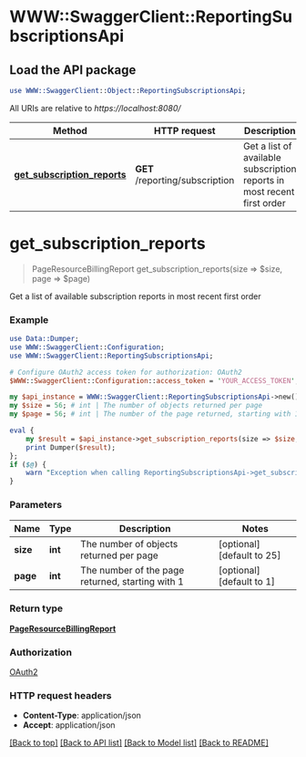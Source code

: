 # WWW::SwaggerClient::ReportingSubscriptionsApi

## Load the API package
```perl
use WWW::SwaggerClient::Object::ReportingSubscriptionsApi;
```

All URIs are relative to *https://localhost:8080/*

Method | HTTP request | Description
------------- | ------------- | -------------
[**get_subscription_reports**](ReportingSubscriptionsApi.md#get_subscription_reports) | **GET** /reporting/subscription | Get a list of available subscription reports in most recent first order


# **get_subscription_reports**
> PageResourceBillingReport get_subscription_reports(size => $size, page => $page)

Get a list of available subscription reports in most recent first order

### Example 
```perl
use Data::Dumper;
use WWW::SwaggerClient::Configuration;
use WWW::SwaggerClient::ReportingSubscriptionsApi;

# Configure OAuth2 access token for authorization: OAuth2
$WWW::SwaggerClient::Configuration::access_token = 'YOUR_ACCESS_TOKEN';

my $api_instance = WWW::SwaggerClient::ReportingSubscriptionsApi->new();
my $size = 56; # int | The number of objects returned per page
my $page = 56; # int | The number of the page returned, starting with 1

eval { 
    my $result = $api_instance->get_subscription_reports(size => $size, page => $page);
    print Dumper($result);
};
if ($@) {
    warn "Exception when calling ReportingSubscriptionsApi->get_subscription_reports: $@\n";
}
```

### Parameters

Name | Type | Description  | Notes
------------- | ------------- | ------------- | -------------
 **size** | **int**| The number of objects returned per page | [optional] [default to 25]
 **page** | **int**| The number of the page returned, starting with 1 | [optional] [default to 1]

### Return type

[**PageResourceBillingReport**](PageResourceBillingReport.md)

### Authorization

[OAuth2](../README.md#OAuth2)

### HTTP request headers

 - **Content-Type**: application/json
 - **Accept**: application/json

[[Back to top]](#) [[Back to API list]](../README.md#documentation-for-api-endpoints) [[Back to Model list]](../README.md#documentation-for-models) [[Back to README]](../README.md)

